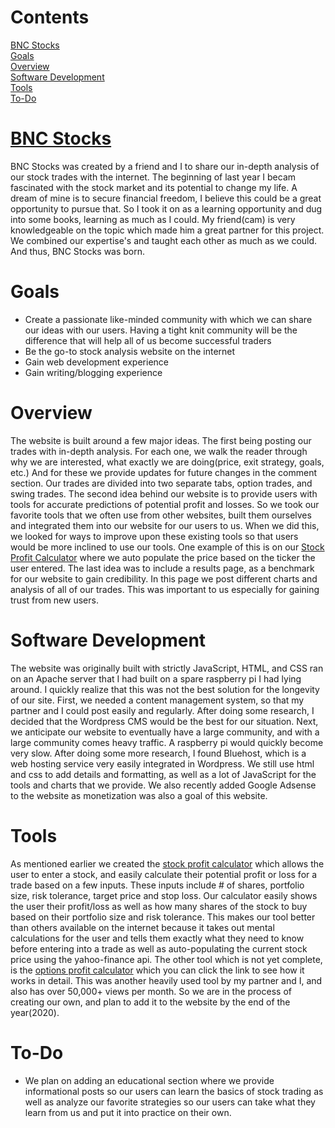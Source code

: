 # Contents
[BNC Stocks](#bnc-stocks) \
[Goals](#goals) \
[Overview](#overview) \
[Software Development](#software-development) \
[Tools](#tools) \
[To-Do](#to-do)


# [BNC Stocks](www.bncstocks.com)
BNC Stocks was created by a friend and I to share our in-depth analysis of our stock trades with the internet. The beginning of last year I becam fascinated with the stock market and its potential to change my life. A dream of mine is to secure financial freedom, I believe this could be a great opportunity to pursue that. So I took it on as a learning opportunity and dug into some books, learning as much as I could. My friend(cam) is very knowledgeable on the topic which made him a great partner for this project. We combined our expertise's and taught each other as much as we could. And thus, BNC Stocks was born. 

# Goals
* Create a passionate like-minded community with which we can share our ideas with our users. Having a tight knit community will be the difference that will help all of us become successful traders
* Be the go-to stock analysis website on the internet
* Gain web development experience
* Gain writing/blogging experience

# Overview
The website is built around a few major ideas. The first being posting our trades with in-depth analysis. For each one, we walk the reader through why we are interested, what exactly we are doing(price, exit strategy, goals, etc.) And for these we provide updates for future changes in the comment section. Our trades are divided into two separate tabs, option trades, and swing trades. The second idea behind our website is to provide users with tools for accurate predictions of potential profit and losses. So we took our favorite tools that we often use from other websites, built them ourselves and integrated them into our website for our users to us. When we did this, we looked for ways to improve upon these existing tools so that users would be more inclined to use our tools. One example of this is on our [Stock Profit Calculator](https://bncstocks.com/stock-profit-calculator/) where we auto populate the price based on the ticker the user entered. The last idea was to include a results page, as a benchmark for our website to gain credibility. In this page we post different charts and analysis of all of our trades. This was important to us especially for gaining trust from new users. 

# Software Development
The website was originally built with strictly JavaScript, HTML, and CSS ran on an Apache server that I had built on a spare raspberry pi I had lying around. I quickly realize that this was not the best solution for the longevity of our site. First, we needed a content management system, so that my partner and I could post easily and regularly. After doing some research, I decided that the Wordpress CMS would be the best for our situation. Next, we anticipate our website to eventually have a large community, and with a large community comes heavy traffic. A raspberry pi would quickly become very slow. After doing some more research, I found 
Bluehost, which is a web hosting service very easily integrated in Wordpress. We still use html and css to add details and formatting, as well as a lot of JavaScript for the tools and charts that we provide. We also recently added Google Adsense to the website as monetization was also a goal of this website. 

# Tools
As mentioned earlier we created the [stock profit calculator](https://bncstocks.com/stock-profit-calculator/) which allows the user to enter a stock, and easily calculate their potential profit or loss for a trade based on a few inputs. These inputs include # of shares, portfolio size, risk tolerance, target price and stop loss. Our calculator easily shows the user their profit/loss as well as how many shares of the stock to buy based on their portfolio size and risk tolerance. This makes our tool better than others available on the internet because it takes out mental calculations for the user and tells them exactly what they need to know before entering into a trade as well as auto-populating the current stock price using the yahoo-finance api. The other tool which is not yet complete, is the [options profit calculator](https://github.com/brandennevius/optionProfitCalculator) which you can click the link to see how it works in detail. This was another heavily used tool by my partner and I, and also has over 50,000+ views per month. So we are in the process of creating our own, and plan to add it to the website by the end of the year(2020). 

# To-Do
* We plan on adding an educational section where we provide informational posts so our users can learn the basics of stock trading as well as analyze our favorite strategies so our users can take what they learn from us and put it into practice on their own.  


